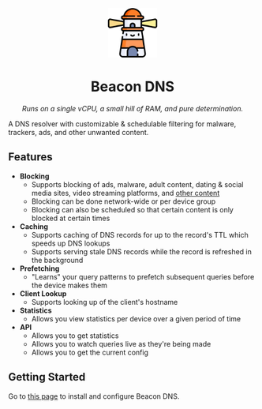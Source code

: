 <div align="center">
    <img src="media/logo.png" width="100" />
    <h1>Beacon DNS</h1>
    <p><i>Runs on a single vCPU, a small hill of RAM, and pure determination.</i></p>
</div>

A DNS resolver with customizable & schedulable filtering for malware, trackers, ads, and other unwanted content.

## Features

- **Blocking**
    - Supports blocking of ads, malware, adult content, dating & social media sites, video streaming platforms, and [other content](https://github.com/st3v3nmw/beacon-dns/blob/main/internal/config/sources.go)
    - Blocking can be done network-wide or per device group
    - Blocking can also be scheduled so that certain content is only blocked at certain times
- **Caching**
    - Supports caching of DNS records for up to the record's TTL which speeds up DNS lookups
    - Supports serving stale DNS records while the record is refreshed in the background
- **Prefetching**
    - "Learns" your query patterns to prefetch subsequent queries before the device makes them
- **Client Lookup**
    - Supports looking up of the client's hostname
- **Statistics**
    - Allows you view statistics per device over a given period of time
- **API**
    - Allows you to get statistics
    - Allows you to watch queries live as they're being made
    - Allows you to get the current config

## Getting Started

Go to [this page](installation.md) to install and configure Beacon DNS.
